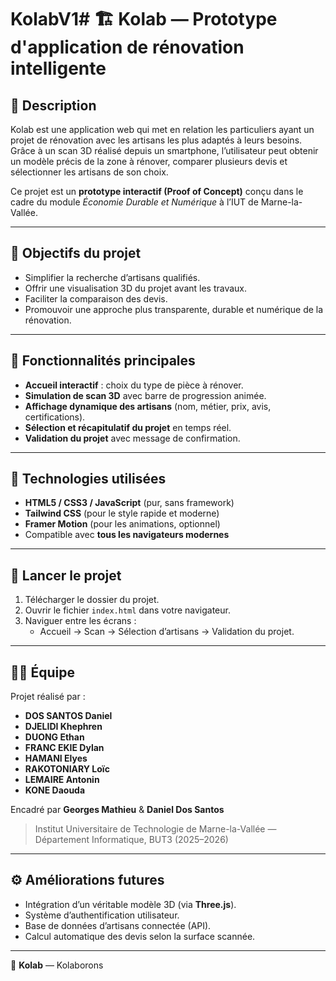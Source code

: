 # KolabV1# 🏗️ Kolab — Prototype d'application de rénovation intelligente

## 📌 Description

Kolab est une application web qui met en relation les particuliers ayant un projet de rénovation avec les artisans les plus adaptés à leurs besoins.  
Grâce à un scan 3D réalisé depuis un smartphone, l’utilisateur peut obtenir un modèle précis de la zone à rénover, comparer plusieurs devis et sélectionner les artisans de son choix.

Ce projet est un **prototype interactif (Proof of Concept)** conçu dans le cadre du module *Économie Durable et Numérique* à l’IUT de Marne-la-Vallée.

---

## 🎯 Objectifs du projet

- Simplifier la recherche d’artisans qualifiés.  
- Offrir une visualisation 3D du projet avant les travaux.  
- Faciliter la comparaison des devis.  
- Promouvoir une approche plus transparente, durable et numérique de la rénovation.

---

## 🧠 Fonctionnalités principales

- **Accueil interactif** : choix du type de pièce à rénover.  
- **Simulation de scan 3D** avec barre de progression animée.  
- **Affichage dynamique des artisans** (nom, métier, prix, avis, certifications).  
- **Sélection et récapitulatif du projet** en temps réel.  
- **Validation du projet** avec message de confirmation.

---

## 🧩 Technologies utilisées

- **HTML5 / CSS3 / JavaScript** (pur, sans framework)  
- **Tailwind CSS** (pour le style rapide et moderne)  
- **Framer Motion** (pour les animations, optionnel)  
- Compatible avec **tous les navigateurs modernes**

---

## 🚀 Lancer le projet

1. Télécharger le dossier du projet.  
2. Ouvrir le fichier `index.html` dans votre navigateur.  
3. Naviguer entre les écrans :
   - Accueil → Scan → Sélection d’artisans → Validation du projet.

---

## 👨‍💻 Équipe

Projet réalisé par :
- **DOS SANTOS Daniel**  
- **DJELIDI Khephren**  
- **DUONG Ethan**  
- **FRANC EKIE Dylan**  
- **HAMANI Elyes**  
- **RAKOTONIARY Loïc**  
- **LEMAIRE Antonin**  
- **KONE Daouda**

Encadré par **Georges Mathieu** & **Daniel Dos Santos**  
> Institut Universitaire de Technologie de Marne-la-Vallée — Département Informatique, BUT3 (2025–2026)

---

## ⚙️ Améliorations futures

- Intégration d’un véritable modèle 3D (via **Three.js**).  
- Système d’authentification utilisateur.  
- Base de données d’artisans connectée (API).  
- Calcul automatique des devis selon la surface scannée.

---

🧩 **Kolab** — Kolaborons

